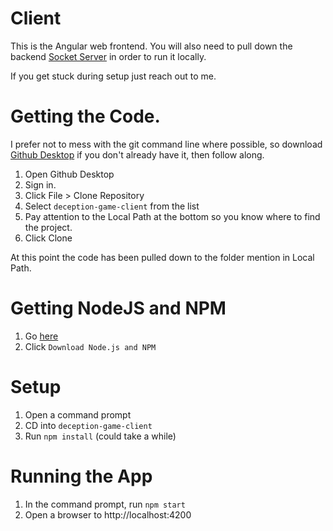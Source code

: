 # Client
This is the Angular web frontend. You will also need to pull down the backend [Socket Server](https://github.com/Marivaldi/deception-game-socket-server) in order to run it locally.

If you get stuck during setup just reach out to me.

# Getting the Code.
I prefer not to mess with the git command line where possible, so download [Github Desktop](https://desktop.github.com/) if you don't already have it, then follow along.

1. Open Github Desktop
2. Sign in.
3. Click File > Clone Repository
4. Select `deception-game-client` from the list
5. Pay attention to the Local Path at the bottom so you know where to find the project.
6. Click Clone

At this point the code has been pulled down to the folder mention in Local Path.

# Getting NodeJS and NPM
1. Go [here](https://www.npmjs.com/get-npm)
2. Click `Download Node.js and NPM`

# Setup
1. Open a command prompt
2. CD into `deception-game-client`
3. Run `npm install` (could take a while)

# Running the App
1. In the command prompt, run `npm start`
2. Open a browser to http://localhost:4200
